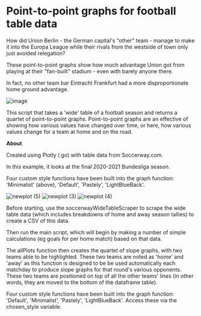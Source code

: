 # Point-to-point graphs for football table data

How did Union Berlin - the German capital's "other" team - manage to make it into the Europa League while their rivals from the westside of town only just avoided relegation?

These point-to-point graphs show how much advantage Union got from playing at their "fan-built" stadium - even with barely anyone there.

In fact, no other team bar Eintracht Frankfurt had a more disproportionate home ground advantage.

![image](https://user-images.githubusercontent.com/69304112/130336648-ae7f8496-b39b-412b-8928-a4d54727c26a.png)

This script that takes a 'wide' table of a football season and returns a quartet of point-to-point graphs. Point-to-point graphs are an effective of showing how various values have changed over time, or here, how various values change for a team at home and on the road.


**About**

Created using Plotly (.go) with table data from Soccerway.com.

In this example, it looks at the final 2020-2021 Bundesliga season.

Four custom style functions have been built into the graph function: 'Minimalist' (above), 'Default', 'Pastely', 'LightBlueBack'.

![newplot (5)](https://user-images.githubusercontent.com/69304112/130306831-58551689-2bb1-456d-a38d-50d7d4ea6d95.png)
![newplot (3)](https://user-images.githubusercontent.com/69304112/130306759-74e8ced4-a0f7-4346-94e5-a8b76b12da86.png)
![newplot (4)](https://user-images.githubusercontent.com/69304112/130306757-1e4931be-af19-411f-9c83-1dc02179752a.png)

Before starting, use the soccerwayWideTableScraper to scrape the wide table data (which includes breakdowns of home and away season tallies) to create a CSV of this data. 

Then run the main script, which will begin by making a number of simple calculations (eg goals for per home match) based on that data.  

The allPlots function then creates the quartet of slope graphs, with two teams able to be highlighted. These two teams are noted as 'home' and 'away' as this function is designed to be be used automatically each matchday to produce slope graphs for that round's various opponents. These two teams are positioned on top of all the other teams' lines (in other words, they are moved to the bottom of the dataframe table).

Four custom style functions have been built into the graph function: 'Default', 'Minimalist', 'Pastely', 'LightBlueBack'. Access these via the chosen_style variable.
